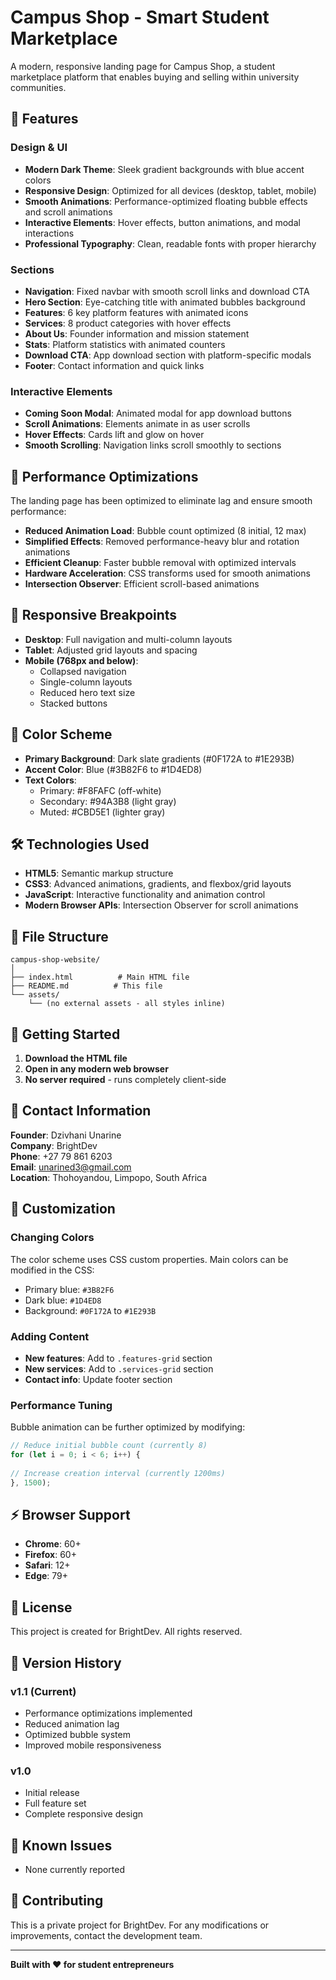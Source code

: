# Campus Shop - Smart Student Marketplace

A modern, responsive landing page for Campus Shop, a student marketplace platform that enables buying and selling within university communities.

## 🌟 Features

### Design & UI
- **Modern Dark Theme**: Sleek gradient backgrounds with blue accent colors
- **Responsive Design**: Optimized for all devices (desktop, tablet, mobile)
- **Smooth Animations**: Performance-optimized floating bubble effects and scroll animations
- **Interactive Elements**: Hover effects, button animations, and modal interactions
- **Professional Typography**: Clean, readable fonts with proper hierarchy

### Sections
- **Navigation**: Fixed navbar with smooth scroll links and download CTA
- **Hero Section**: Eye-catching title with animated bubbles background
- **Features**: 6 key platform features with animated icons
- **Services**: 8 product categories with hover effects
- **About Us**: Founder information and mission statement
- **Stats**: Platform statistics with animated counters
- **Download CTA**: App download section with platform-specific modals
- **Footer**: Contact information and quick links

### Interactive Elements
- **Coming Soon Modal**: Animated modal for app download buttons
- **Scroll Animations**: Elements animate in as user scrolls
- **Hover Effects**: Cards lift and glow on hover
- **Smooth Scrolling**: Navigation links scroll smoothly to sections

## 🚀 Performance Optimizations

The landing page has been optimized to eliminate lag and ensure smooth performance:

- **Reduced Animation Load**: Bubble count optimized (8 initial, 12 max)
- **Simplified Effects**: Removed performance-heavy blur and rotation animations  
- **Efficient Cleanup**: Faster bubble removal with optimized intervals
- **Hardware Acceleration**: CSS transforms used for smooth animations
- **Intersection Observer**: Efficient scroll-based animations

## 📱 Responsive Breakpoints

- **Desktop**: Full navigation and multi-column layouts
- **Tablet**: Adjusted grid layouts and spacing
- **Mobile (768px and below)**: 
  - Collapsed navigation
  - Single-column layouts
  - Reduced hero text size
  - Stacked buttons

## 🎨 Color Scheme

- **Primary Background**: Dark slate gradients (#0F172A to #1E293B)
- **Accent Color**: Blue (#3B82F6 to #1D4ED8)
- **Text Colors**: 
  - Primary: #F8FAFC (off-white)
  - Secondary: #94A3B8 (light gray)
  - Muted: #CBD5E1 (lighter gray)

## 🛠️ Technologies Used

- **HTML5**: Semantic markup structure
- **CSS3**: Advanced animations, gradients, and flexbox/grid layouts
- **JavaScript**: Interactive functionality and animation control
- **Modern Browser APIs**: Intersection Observer for scroll animations

## 📁 File Structure

```
campus-shop-website/
│
├── index.html          # Main HTML file
├── README.md          # This file
└── assets/
    └── (no external assets - all styles inline)
```

## 🚀 Getting Started

1. **Download the HTML file**
2. **Open in any modern web browser**
3. **No server required** - runs completely client-side

## 📧 Contact Information

**Founder**: Dzivhani Unarine  
**Company**: BrightDev  
**Phone**: +27 79 861 6203  
**Email**: unarined3@gmail.com  
**Location**: Thohoyandou, Limpopo, South Africa

## 🔧 Customization

### Changing Colors
The color scheme uses CSS custom properties. Main colors can be modified in the CSS:
- Primary blue: `#3B82F6`
- Dark blue: `#1D4ED8`
- Background: `#0F172A` to `#1E293B`

### Adding Content
- **New features**: Add to `.features-grid` section
- **New services**: Add to `.services-grid` section
- **Contact info**: Update footer section

### Performance Tuning
Bubble animation can be further optimized by modifying:
```javascript
// Reduce initial bubble count (currently 8)
for (let i = 0; i < 6; i++) {
    
// Increase creation interval (currently 1200ms)
}, 1500);
```

## ⚡ Browser Support

- **Chrome**: 60+
- **Firefox**: 60+
- **Safari**: 12+
- **Edge**: 79+

## 📄 License

This project is created for BrightDev. All rights reserved.

## 🔄 Version History

### v1.1 (Current)
- Performance optimizations implemented
- Reduced animation lag
- Optimized bubble system
- Improved mobile responsiveness

### v1.0 
- Initial release
- Full feature set
- Complete responsive design

## 🐛 Known Issues

- None currently reported

## 🤝 Contributing

This is a private project for BrightDev. For any modifications or improvements, contact the development team.

---

**Built with ❤️ for student entrepreneurs**
